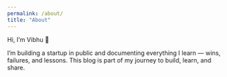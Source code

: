 ```yaml
---
permalink: /about/
title: "About"
---
```


Hi, I’m Vibhu 👋

I’m building a startup in public and documenting everything I learn — wins, failures, and lessons. This blog is part of my journey to build, learn, and share.
